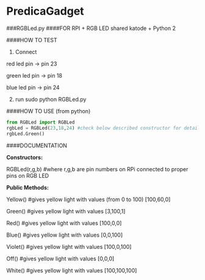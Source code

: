 # PredicaGadget

###RGBLed.py
####FOR 
  RPI  +  RGB LED shared katode  + Python 2

####HOW TO TEST
1. Connect 

red led pin -> pin 23

green led pin -> pin 18

blue led pin -> pin 24

2.  run sudo python RGBLed.py

####HOW TO USE (from python)
```python
from RGBLed import RGBLed
rgbLed = RGBLed(23,18,24) #check below described constructor for details
rgbLed.Green()
```
  
####DOCUMENTATION

**Constructors:**

  RGBLed(r,g,b) #where r,g,b are pin numbers on RPi connected to proper pins on RGB LED

  
**Public Methods:**

  Yellow()  #gives yellow light with values (from 0 to 100) [100,60,0]

  Green()   #gives yellow light with values [3,100,1] 

  Red()     #gives yellow light with values [100,0,0] 

  Blue()    #gives yellow light with values [0,0,100] 

  Violet()  #gives yellow light with values [100,0,100] 

  Off()     #gives yellow light with values [0,0,0] 

  White()   #gives yellow light with values [100,100,100] 
  
